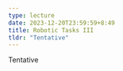 ```yaml
---
type: lecture
date: 2023-12-20T23:59:59+8:49
title: Robotic Tasks III
tldr: "Tentative"
---
```

Tentative
